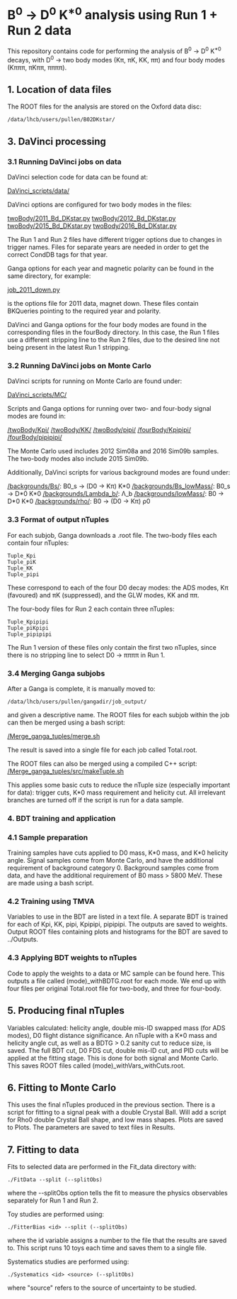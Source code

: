 # B<sup>0</sup> -> D<sup>0</sup> K<sup>\*0</sup> analysis using Run 1 + Run 2 data


This repository contains code for performing the analysis of B<sup>0</sup> -> D<sup>0</sup> K<sup>\*0</sup> decays, with D<sup>0</sup> -> two body modes (Kπ, πK, KK, ππ) and four body modes (Kπππ, πKππ, ππππ).


## 1. Location of data files

The ROOT files for the analysis are stored on the Oxford data disc:
```
/data/lhcb/users/pullen/B02DKstar/
```

## 3. DaVinci processing

### 3.1 Running DaVinci jobs on data

DaVinci selection code for data can be found at:

[DaVinci_scripts/data/](https://github.com/hpullen/B02DKstar/tree/master/DaVinci_scripts/data)

DaVinci options are configured for two body modes in the files:

[twoBody/2011_Bd_DKstar.py](https://github.com/hpullen/B02DKstar/blob/master/DaVinci_scripts/data/twoBody/2011_Bd_DKstar.py)
[twoBody/2012_Bd_DKstar.py](https://github.com/hpullen/B02DKstar/blob/master/DaVinci_scripts/data/twoBody/2012_Bd_DKstar.py)
[twoBody/2015_Bd_DKstar.py](https://github.com/hpullen/B02DKstar/blob/master/DaVinci_scripts/data/twoBody/2015_Bd_DKstar.py)
[twoBody/2016_Bd_DKstar.py](https://github.com/hpullen/B02DKstar/blob/master/DaVinci_scripts/data/twoBody/2016_Bd_DKstar.py)

The Run 1 and Run 2 files have different trigger options due to changes in trigger names. Files for separate years are needed in order to get the correct CondDB tags for that year.

Ganga options for each year and magnetic polarity can be found in the same directory, for example:

[job_2011_down.py](https://github.com/hpullen/B02DKstar/blob/master/DaVinci_scripts/data/twoBody/job_2011_down.py)

is the options file for 2011 data, magnet down. These files contain BKQueries pointing to the required year and polarity.

DaVinci and Ganga options for the four body modes are found in the corresponding files in the fourBody directory. In this case, the Run 1 files use a different stripping line to the Run 2 files, due to the desired line not being present in the latest Run 1 stripping.

### 3.2 Running DaVinci jobs on Monte Carlo

DaVinci scripts for running on Monte Carlo are found under:

[DaVinci_scripts/MC/](https://github.com/hpullen/B02DKstar/tree/master/DaVinci_scripts/MC)

Scripts and Ganga options for running over two- and four-body signal modes are found in:

[/twoBody/Kpi/](https://github.com/hpullen/B02DKstar/tree/master/DaVinci_scripts/MC/twoBody/Kpi)
[/twoBody/KK/](https://github.com/hpullen/B02DKstar/tree/master/DaVinci_scripts/MC/twoBody/KK)
[/twoBody/pipi/](https://github.com/hpullen/B02DKstar/tree/master/DaVinci_scripts/MC/twoBody/pipi)
[/fourBody/Kpipipi/](https://github.com/hpullen/B02DKstar/tree/master/DaVinci_scripts/MC/fourBody/Kpipipi)
[/fourBody/pipipipi/](https://github.com/hpullen/B02DKstar/tree/master/DaVinci_scripts/MC/fourBody/pipipipi)

The Monte Carlo used includes 2012 Sim08a and 2016 Sim09b samples. The two-body modes also include 2015 Sim09b.

Additionally, DaVinci scripts for various background modes are found under:

[/backgrounds/Bs/](https://github.com/hpullen/B02DKstar/tree/master/DaVinci_scripts/MC/backgrounds/Bs): B0_s -> (D0 -> Kπ) K\*0
[/backgrounds/Bs_lowMass/](https://github.com/hpullen/B02DKstar/tree/master/DaVinci_scripts/MC/backgrounds/Bs_lowMass): B0_s -> D\*0 K\*0
[/backgrounds/Lambda_b/](https://github.com/hpullen/B02DKstar/tree/master/DaVinci_scripts/MC/backgrounds/Lambda_b): Λ\_b
[/backgrounds/lowMass/](https://github.com/hpullen/B02DKstar/tree/master/DaVinci_scripts/MC/backgrounds/lowMass): B0 -> D\*0 K\*0
[/backgrounds/rho/](https://github.com/hpullen/B02DKstar/tree/master/DaVinci_scripts/MC/backgrounds/rho): B0 -> (D0 -> Kπ) ρ0

### 3.3 Format of output nTuples

For each subjob, Ganga downloads a .root file. The two-body files each contain four nTuples:
```
Tuple_Kpi
Tuple_piK
Tuple_KK
Tuple_pipi
```
These correspond to each of the four D0 decay modes: the ADS modes, Kπ (favoured) and πK (suppressed), and the GLW modes, KK and ππ.


The four-body files for Run 2 each contain three nTuples:
```
Tuple_Kpipipi
Tuple_piKpipi
Tuple_pipipipi
```
The Run 1 version of these files only contain the first two nTuples, since there is no stripping line to select D0 -> ππππ in Run 1.

### 3.4 Merging Ganga subjobs

After a Ganga is complete, it is manually moved to:
```
/data/lhcb/users/pullen/gangadir/job_output/
```
and given a descriptive name. The ROOT files for each subjob within the job can then be merged using a bash script:

[/Merge_ganga_tuples/merge.sh](https://github.com/hpullen/B02DKstar/blob/master/Merge_ganga_tuples/merge.sh)

The result is saved into a single file for each job called Total.root.

The ROOT files can also be merged using a compiled C++ script:
[/Merge_ganga_tuples/src/makeTuple.sh](https://github.com/hpullen/B02DKstar/blob/master/Merge_ganga_tuples/src/makeTuple.sh) 

This applies some basic cuts to reduce the nTuple size (especially important for data): trigger cuts, K\*0 mass requirement and helicity cut. All irrelevant branches are turned off if the script is run for a data sample.

### 4. BDT training and application

### 4.1 Sample preparation

Training samples have cuts applied to D0 mass, K\*0 mass, and K\*0 helicity angle. 
Signal samples come from Monte Carlo, and have the additional requirement of background category 0.
Background samples come from data, and have the additional requirement of B0 mass > 5800 MeV.
These are made using a bash script.

### 4.2 Training using TMVA

Variables to use in the BDT are listed in a text file.
A separate BDT is trained for each of Kpi, KK, pipi, Kpipipi, pipipipi. The outputs are saved to weights.
Output ROOT files containing plots and histograms for the BDT are saved to ../Outputs.

### 4.3 Applying BDT weights to nTuples

Code to apply the weights to a data or MC sample can be found here. 
This outputs a file called (mode)\_withBDTG.root for each mode.
We end up with four files per original Total.root file for two-body, and three for four-body.


## 5. Producing final nTuples

Variables calculated: helicity angle, double mis-ID swapped mass (for ADS modes), D0
flight distance significance. An nTuple with a K\*0 mass and helicity angle cut, as well as a BDTG > 0.2 sanity cut to reduce size, is saved.
The full BDT cut, D0 FDS cut, double mis-ID cut, and PID cuts will be applied at the fitting stage.
This is done for both signal and Monte Carlo.
This saves ROOT files called (mode)\_withVars\_withCuts.root.

## 6. Fitting to Monte Carlo

This uses the final nTuples produced in the previous section.
There is a script for fitting to a signal peak with a double Crystal Ball.
Will add a script for Rho0 double Crystal Ball shape, and low mass shapes.
Plots are saved to Plots.
The parameters are saved to text files in Results.

## 7. Fitting to data
Fits to selected data are performed in the Fit_data directory with:
```
./FitData --split (--splitObs)
```
where the --splitObs option tells the fit to measure the physics observables separately for Run 1 and Run 2.

Toy studies are performed using:
```
./FitterBias <id> --split (--splitObs)
```
where the id variable assigns a number to the file that the results are saved to. This script runs 10 toys each time and saves them to a single file.

Systematics studies are performed using:
```
./Systematics <id> <source> (--splitObs)
```

where "source" refers to the source of uncertainty to be studied.
